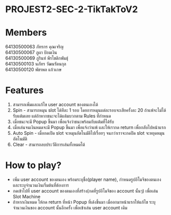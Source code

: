 # PROJEST2-SEC-2-TikTakToV2

# Members
64130500063 ภัทรกร คุณเจริญ <br>
64130500067 ภูผา ป้อมเงิน <br>
64130500069 ภูรินท์ พีรโชติกพันธุ์ <br>
64130500103 นภัทร วัฒนรัตนกุล <br>
64130500120 พัชรพล แก้วเกษ <br>

<h1>Features</h1>
<ol type="1">
  <li>สามารถเพิ่มและแก้ไข user account ของตนเองได้</li>
  <li>Spin - สามารถหมุน slot ได้ทีละ 1 รอบ โดยการหมุนแต่ละรอบจะเสียครั้งละ 20 ถ้าแพ้จะไม่ได้รับแต้มเลย แต่ถ้าหากชนะจะได้แต้มบวกตาม Rules ที่กำหนด</li>
  <li>เมื่อชนะจะมี Popup ขึ้นมา เพื่อแจ้งว่าชนะพร้อมกับแต้มที่ได้รับ</li>
  <li>เมื่อเล่นจนเงินหมดจะมี Popup ขึ้นมา เพื่อแจ้งว่าแพ้ และให้เรากด return เพื่อกลับไปหน้าแรก</li>
  <li>Auto Spin - เมื่อกดเปิด slot จะหมุนอัตโนมัติไปเรื่อยๆ จนกว่าเราจะกดปิด slot จะหยุดหมุนอัตโนมัติ</li>
  <li>Clear - สามารถลบประวัติการเล่นทั้งหมดได้
</ol>

<h1>How to play?</h1>
<ul>
  <li>เพิ่ม user account ของตนเอง พร้อมระบุชื่อ(player name), กำหนดรูปอิโมจิของตนเอง และระบุจำนวนเงินเริ่มต้นที่ต้องการ</li>
  <li>กดเข้าไปที่ user account ของตนเองที่สร้าง(กดที่รูปอิโมจิของ account นั้นๆ) เพื่อเล่น Slot Machine</li>
  <li>ถ้าหากเงินหมด ให้กด return ที่หน้า Popup ที่เด้งขึ้นมา เมื่ออกมาหน้าแรกให้แก้ไข ระบุจำนวนเงินของ account นั้นอีกครั้ง เพื่อเข้าเล่น user account เดิม</li>
 <ul>
